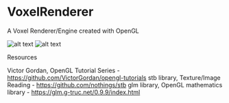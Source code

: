 # VoxelRenderer
A Voxel Renderer/Engine created with OpenGL


![alt text](ChunkLoading01.gif)
![alt text](ChunkLoading02.gif)



Resources

Victor Gordan, OpenGL Tutorial Series - https://github.com/VictorGordan/opengl-tutorials
stb library, Texture/Image Reading - https://github.com/nothings/stb
glm library, OpenGL mathematics library - https://glm.g-truc.net/0.9.9/index.html

